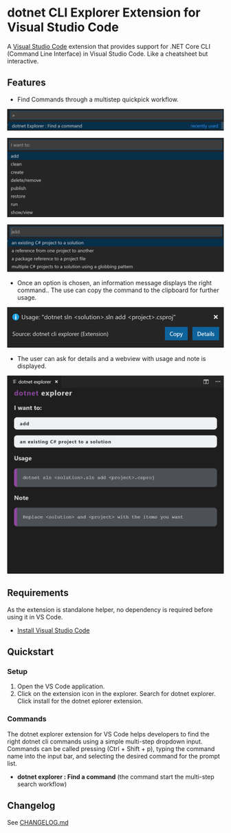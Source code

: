 # dotnet CLI Explorer Extension for Visual Studio Code

A [Visual Studio Code](https://code.visualstudio.com/) extension that provides support for .NET Core CLI (Command Line Interface) in Visual Studio Code. Like a cheatsheet but interactive.

## Features

* Find Commands through a multistep quickpick workflow.

![dotnet CLI Commands in Visual Studio Code](./media/commands.png)

![dotnet CLI Options Step 1](./media/options_1.png)

![dotnet CLI Options Step 2](./media/options_2.png)

* Once an option is chosen, an information message displays the right command.. The use can copy the command to the clipboard for further usage.

![dotnet explorer information message](./media/message.png)

* The user can ask for details and a webview with usage and note is displayed.

![dotnet explorer Webview](./media/webview.png)

## Requirements

As the extension is standalone helper, no dependency is required before using it in VS Code.

* [Install Visual Studio Code](https://code.visualstudio.com/)

## Quickstart

### Setup

1. Open the VS Code application.
2. Click on the extension icon in the explorer. Search for dotnet explorer. Click install for the dotnet eplorer extension.

### Commands

The dotnet explorer extension for VS Code helps developers to find the right dotnet cli commands using a simple multi-step dropdown input. Commands can be called pressing (Ctrl + Shift + p), typing the command name into the input bar, and selecting the desired command for the prompt list.

* **dotnet explorer : Find a command** (the command start the multi-step search workflow)

## Changelog

See [CHANGELOG.md](CHANGELOG.md)
